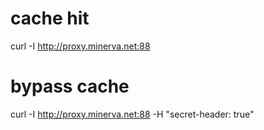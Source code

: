 # cache hit
curl -I http://proxy.minerva.net:88

# bypass cache
curl -I http://proxy.minerva.net:88 -H "secret-header: true"